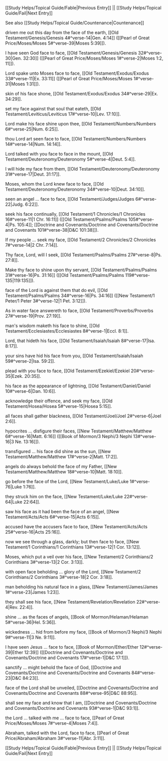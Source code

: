[[Study Helps/Topical Guide/Fable|Previous Entry]]  ||  [[Study Helps/Topical Guide/Fail|Next Entry]]

 See also [[Study Helps/Topical Guide/Countenance|Countenance]]

 driven me out this day from the face of the earth, [[Old Testament/Genesis/Genesis 4#^verse-14|Gen. 4:14]] ([[Pearl of Great Price/Moses/Moses 5#^verse-39|Moses 5:39]]).

 I have seen God face to face, [[Old Testament/Genesis/Genesis 32#^verse-30|Gen. 32:30]] ([[Pearl of Great Price/Moses/Moses 1#^verse-2|Moses 1:2, 11]]).

 Lord spake unto Moses face to face, [[Old Testament/Exodus/Exodus 33#^verse-11|Ex. 33:11]] ([[Pearl of Great Price/Moses/Moses 1#^verse-31|Moses 1:31]]).

 skin of his face shone, [[Old Testament/Exodus/Exodus 34#^verse-29|Ex. 34:29]].

 set my face against that soul that eateth, [[Old Testament/Leviticus/Leviticus 17#^verse-10|Lev. 17:10]].

 Lord make his face shine upon thee, [[Old Testament/Numbers/Numbers 6#^verse-25|Num. 6:25]].

 thou Lord art seen face to face, [[Old Testament/Numbers/Numbers 14#^verse-14|Num. 14:14]].

 Lord talked with you face to face in the mount, [[Old Testament/Deuteronomy/Deuteronomy 5#^verse-4|Deut. 5:4]].

 I will hide my face from them, [[Old Testament/Deuteronomy/Deuteronomy 31#^verse-17|Deut. 31:17]].

 Moses, whom the Lord knew face to face, [[Old Testament/Deuteronomy/Deuteronomy 34#^verse-10|Deut. 34:10]].

 seen an angel ... face to face, [[Old Testament/Judges/Judges 6#^verse-22|Judg. 6:22]].

 seek his face continually, [[Old Testament/1 Chronicles/1 Chronicles 16#^verse-11|1 Chr. 16:11]] ([[Old Testament/Psalms/Psalms 105#^verse-4|Ps. 105:4]]; [[Doctrine and Covenants/Doctrine and Covenants/Doctrine and Covenants 101#^verse-38|D&C 101:38]]).

 If my people ... seek my face, [[Old Testament/2 Chronicles/2 Chronicles 7#^verse-14|2 Chr. 7:14]].

 Thy face, Lord, will I seek, [[Old Testament/Psalms/Psalms 27#^verse-8|Ps. 27:8]].

 Make thy face to shine upon thy servant, [[Old Testament/Psalms/Psalms 31#^verse-16|Ps. 31:16]] ([[Old Testament/Psalms/Psalms 119#^verse-135|119:135]]).

 face of the Lord is against them that do evil, [[Old Testament/Psalms/Psalms 34#^verse-16|Ps. 34:16]] ([[New Testament/1 Peter/1 Peter 3#^verse-12|1 Pet. 3:12]]).

 As in water face answereth to face, [[Old Testament/Proverbs/Proverbs 27#^verse-19|Prov. 27:19]].

 man's wisdom maketh his face to shine, [[Old Testament/Ecclesiastes/Ecclesiastes 8#^verse-1|Eccl. 8:1]].

 Lord, that hideth his face, [[Old Testament/Isaiah/Isaiah 8#^verse-17|Isa. 8:17]].

 your sins have hid his face from you, [[Old Testament/Isaiah/Isaiah 59#^verse-2|Isa. 59:2]].

 plead with you face to face, [[Old Testament/Ezekiel/Ezekiel 20#^verse-35|Ezek. 20:35]].

 his face as the appearance of lightning, [[Old Testament/Daniel/Daniel 10#^verse-6|Dan. 10:6]].

 acknowledge their offence, and seek my face, [[Old Testament/Hosea/Hosea 5#^verse-15|Hosea 5:15]].

 all faces shall gather blackness, [[Old Testament/Joel/Joel 2#^verse-6|Joel 2:6]].

 hypocrites ... disfigure their faces, [[New Testament/Matthew/Matthew 6#^verse-16|Matt. 6:16]] ([[Book of Mormon/3 Nephi/3 Nephi 13#^verse-16|3 Ne. 13:16]]).

 transfigured ... his face did shine as the sun, [[New Testament/Matthew/Matthew 17#^verse-2|Matt. 17:2]].

 angels do always behold the face of my Father, [[New Testament/Matthew/Matthew 18#^verse-10|Matt. 18:10]].

 go before the face of the Lord, [[New Testament/Luke/Luke 1#^verse-76|Luke 1:76]].

 they struck him on the face, [[New Testament/Luke/Luke 22#^verse-64|Luke 22:64]].

 saw his face as it had been the face of an angel, [[New Testament/Acts/Acts 6#^verse-15|Acts 6:15]].

 accused have the accusers face to face, [[New Testament/Acts/Acts 25#^verse-16|Acts 25:16]].

 now we see through a glass, darkly; but then face to face, [[New Testament/1 Corinthians/1 Corinthians 13#^verse-12|1 Cor. 13:12]].

 Moses, which put a veil over his face, [[New Testament/2 Corinthians/2 Corinthians 3#^verse-13|2 Cor. 3:13]].

 with open face beholding ... glory of the Lord, [[New Testament/2 Corinthians/2 Corinthians 3#^verse-18|2 Cor. 3:18]].

 man beholding his natural face in a glass, [[New Testament/James/James 1#^verse-23|James 1:23]].

 they shall see his face, [[New Testament/Revelation/Revelation 22#^verse-4|Rev. 22:4]].

 shine ... as the faces of angels, [[Book of Mormon/Helaman/Helaman 5#^verse-36|Hel. 5:36]].

 wickedness ... hid from before my face, [[Book of Mormon/3 Nephi/3 Nephi 9#^verse-11|3 Ne. 9:11]].

 I have seen Jesus ... face to face, [[Book of Mormon/Ether/Ether 12#^verse-39|Ether 12:39]] ([[Doctrine and Covenants/Doctrine and Covenants/Doctrine and Covenants 17#^verse-1|D&C 17:1]]).

 sanctify ... might behold the face of God, [[Doctrine and Covenants/Doctrine and Covenants/Doctrine and Covenants 84#^verse-23|D&C 84:23]].

 face of the Lord shall be unveiled, [[Doctrine and Covenants/Doctrine and Covenants/Doctrine and Covenants 88#^verse-95|D&C 88:95]].

 shall see my face and know that I am, [[Doctrine and Covenants/Doctrine and Covenants/Doctrine and Covenants 93#^verse-1|D&C 93:1]].

 the Lord ... talked with me ... face to face, [[Pearl of Great Price/Moses/Moses 7#^verse-4|Moses 7:4]].

 Abraham, talked with the Lord, face to face, [[Pearl of Great Price/Abraham/Abraham 3#^verse-11|Abr. 3:11]].

[[Study Helps/Topical Guide/Fable|Previous Entry]]  ||  [[Study Helps/Topical Guide/Fail|Next Entry]]